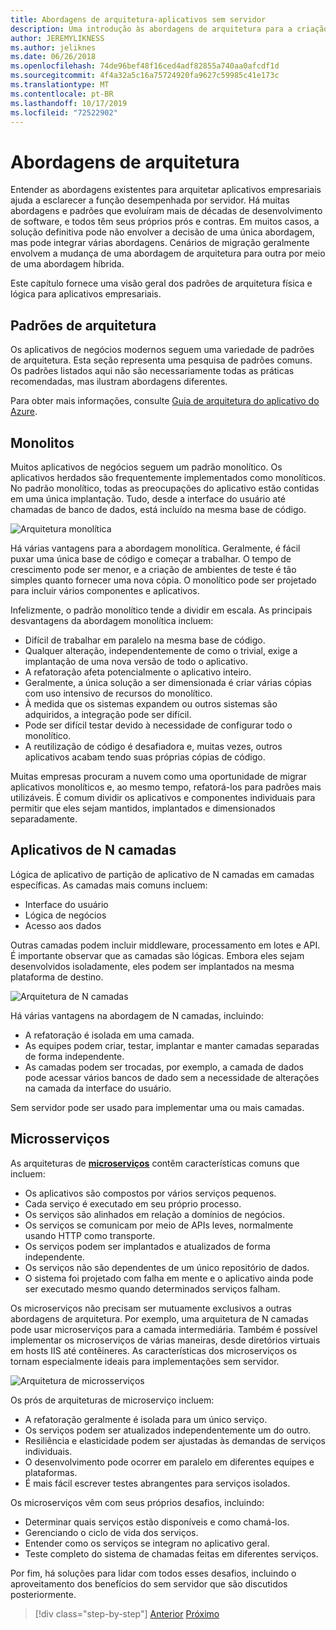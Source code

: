 ```yaml
---
title: Abordagens de arquitetura-aplicativos sem servidor
description: Uma introdução às abordagens de arquitetura para a criação de aplicativos empresariais baseados em nuvem, desde arquiteturas de N camadas até servidores.
author: JEREMYLIKNESS
ms.author: jeliknes
ms.date: 06/26/2018
ms.openlocfilehash: 74de96bef48f16ced4adf82855a740aa0afcdf1d
ms.sourcegitcommit: 4f4a32a5c16a75724920fa9627c59985c41e173c
ms.translationtype: MT
ms.contentlocale: pt-BR
ms.lasthandoff: 10/17/2019
ms.locfileid: "72522902"
---
```

# <a name="architecture-approaches"></a>Abordagens de arquitetura

Entender as abordagens existentes para arquitetar aplicativos empresariais ajuda a esclarecer a função desempenhada por servidor. Há muitas abordagens e padrões que evoluíram mais de décadas de desenvolvimento de software, e todos têm seus próprios prós e contras. Em muitos casos, a solução definitiva pode não envolver a decisão de uma única abordagem, mas pode integrar várias abordagens. Cenários de migração geralmente envolvem a mudança de uma abordagem de arquitetura para outra por meio de uma abordagem híbrida.

Este capítulo fornece uma visão geral dos padrões de arquitetura física e lógica para aplicativos empresariais.

## <a name="architecture-patterns"></a>Padrões de arquitetura

Os aplicativos de negócios modernos seguem uma variedade de padrões de arquitetura. Esta seção representa uma pesquisa de padrões comuns. Os padrões listados aqui não são necessariamente todas as práticas recomendadas, mas ilustram abordagens diferentes.

Para obter mais informações, consulte [Guia de arquitetura do aplicativo do Azure](https://docs.microsoft.com/azure/architecture/guide/).

## <a name="monoliths"></a>Monolitos

Muitos aplicativos de negócios seguem um padrão monolítico. Os aplicativos herdados são frequentemente implementados como monolíticos. No padrão monolítico, todas as preocupações do aplicativo estão contidas em uma única implantação. Tudo, desde a interface do usuário até chamadas de banco de dados, está incluído na mesma base de código.

![Arquitetura monolítica](./media/monolith-architecture.png)

Há várias vantagens para a abordagem monolítica. Geralmente, é fácil puxar uma única base de código e começar a trabalhar. O tempo de crescimento pode ser menor, e a criação de ambientes de teste é tão simples quanto fornecer uma nova cópia. O monolítico pode ser projetado para incluir vários componentes e aplicativos.

Infelizmente, o padrão monolítico tende a dividir em escala. As principais desvantagens da abordagem monolítica incluem:

- Difícil de trabalhar em paralelo na mesma base de código.
- Qualquer alteração, independentemente de como o trivial, exige a implantação de uma nova versão de todo o aplicativo.
- A refatoração afeta potencialmente o aplicativo inteiro.
- Geralmente, a única solução a ser dimensionada é criar várias cópias com uso intensivo de recursos do monolítico.
- À medida que os sistemas expandem ou outros sistemas são adquiridos, a integração pode ser difícil.
- Pode ser difícil testar devido à necessidade de configurar todo o monolítico.
- A reutilização de código é desafiadora e, muitas vezes, outros aplicativos acabam tendo suas próprias cópias de código.

Muitas empresas procuram a nuvem como uma oportunidade de migrar aplicativos monolíticos e, ao mesmo tempo, refatorá-los para padrões mais utilizáveis. É comum dividir os aplicativos e componentes individuais para permitir que eles sejam mantidos, implantados e dimensionados separadamente.

## <a name="n-layer-applications"></a>Aplicativos de N camadas

Lógica de aplicativo de partição de aplicativo de N camadas em camadas específicas. As camadas mais comuns incluem:

- Interface do usuário
- Lógica de negócios
- Acesso aos dados

Outras camadas podem incluir middleware, processamento em lotes e API. É importante observar que as camadas são lógicas. Embora eles sejam desenvolvidos isoladamente, eles podem ser implantados na mesma plataforma de destino.

![Arquitetura de N camadas](./media/n-layer-architecture.png)

Há várias vantagens na abordagem de N camadas, incluindo:

- A refatoração é isolada em uma camada.
- As equipes podem criar, testar, implantar e manter camadas separadas de forma independente.
- As camadas podem ser trocadas, por exemplo, a camada de dados pode acessar vários bancos de dado sem a necessidade de alterações na camada da interface do usuário.

Sem servidor pode ser usado para implementar uma ou mais camadas.

## <a name="microservices"></a>Microsserviços

As arquiteturas de **[microserviços](https://docs.microsoft.com/azure/architecture/guide/architecture-styles/microservices)** contêm características comuns que incluem:

- Os aplicativos são compostos por vários serviços pequenos.
- Cada serviço é executado em seu próprio processo.
- Os serviços são alinhados em relação a domínios de negócios.
- Os serviços se comunicam por meio de APIs leves, normalmente usando HTTP como transporte.
- Os serviços podem ser implantados e atualizados de forma independente.
- Os serviços não são dependentes de um único repositório de dados.
- O sistema foi projetado com falha em mente e o aplicativo ainda pode ser executado mesmo quando determinados serviços falham.

Os microserviços não precisam ser mutuamente exclusivos a outras abordagens de arquitetura. Por exemplo, uma arquitetura de N camadas pode usar microserviços para a camada intermediária. Também é possível implementar os microserviços de várias maneiras, desde diretórios virtuais em hosts IIS até contêineres. As características dos microserviços os tornam especialmente ideais para implementações sem servidor.

![Arquitetura de microsserviços](./media/microservices-architecture.png)

Os prós de arquiteturas de microserviço incluem:

- A refatoração geralmente é isolada para um único serviço.
- Os serviços podem ser atualizados independentemente um do outro.
- Resiliência e elasticidade podem ser ajustadas às demandas de serviços individuais.
- O desenvolvimento pode ocorrer em paralelo em diferentes equipes e plataformas.
- É mais fácil escrever testes abrangentes para serviços isolados.

Os microserviços vêm com seus próprios desafios, incluindo:

- Determinar quais serviços estão disponíveis e como chamá-los.
- Gerenciando o ciclo de vida dos serviços.
- Entender como os serviços se integram no aplicativo geral.
- Teste completo do sistema de chamadas feitas em diferentes serviços.

Por fim, há soluções para lidar com todos esses desafios, incluindo o aproveitamento dos benefícios do sem servidor que são discutidos posteriormente.

>[!div class="step-by-step"]
>[Anterior](index.md)
>[Próximo](architecture-deployment-approaches.md)
